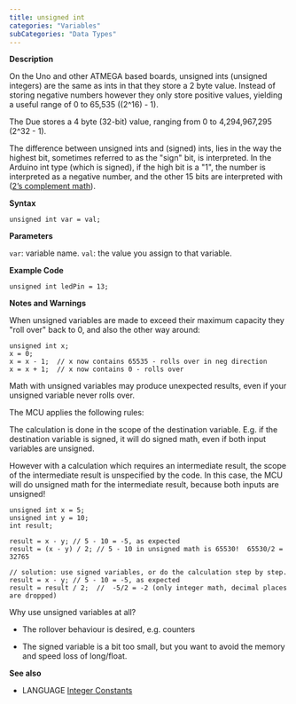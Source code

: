```yaml
---
title: unsigned int
categories: "Variables"
subCategories: "Data Types"
---
```


**Description**

On the Uno and other ATMEGA based boards, unsigned ints (unsigned
integers) are the same as ints in that they store a 2 byte value.
Instead of storing negative numbers however they only store positive
values, yielding a useful range of 0 to 65,535 ((2^16) - 1).

The Due stores a 4 byte (32-bit) value, ranging from 0 to 4,294,967,295
(2^32 - 1).

The difference between unsigned ints and (signed) ints, lies in the way
the highest bit, sometimes referred to as the "sign" bit, is
interpreted. In the Arduino int type (which is signed), if the high bit
is a "1", the number is interpreted as a negative number, and the other
15 bits are interpreted with ([2’s complement
math](http://en.wikipedia.org/wiki/2%27s_complement)).

**Syntax**

`unsigned int var = val;`

**Parameters**

`var`: variable name.
`val`: the value you assign to that variable.

**Example Code**

    unsigned int ledPin = 13;

**Notes and Warnings**

When unsigned variables are made to exceed their maximum capacity they
"roll over" back to 0, and also the other way around:

    unsigned int x;
    x = 0;
    x = x - 1;  // x now contains 65535 - rolls over in neg direction
    x = x + 1;  // x now contains 0 - rolls over

Math with unsigned variables may produce unexpected results, even if
your unsigned variable never rolls over.

The MCU applies the following rules:

The calculation is done in the scope of the destination variable. E.g.
if the destination variable is signed, it will do signed math, even if
both input variables are unsigned.

However with a calculation which requires an intermediate result, the
scope of the intermediate result is unspecified by the code. In this
case, the MCU will do unsigned math for the intermediate result, because
both inputs are unsigned!

    unsigned int x = 5;
    unsigned int y = 10;
    int result;

    result = x - y; // 5 - 10 = -5, as expected
    result = (x - y) / 2; // 5 - 10 in unsigned math is 65530!  65530/2 = 32765

    // solution: use signed variables, or do the calculation step by step.
    result = x - y; // 5 - 10 = -5, as expected
    result = result / 2;  //  -5/2 = -2 (only integer math, decimal places are dropped)

Why use unsigned variables at all?

-   The rollover behaviour is desired, e.g. counters

-   The signed variable is a bit too small, but you want to avoid the
    memory and speed loss of long/float.

**See also**

-   LANGUAGE [Integer Constants](../../constants/integerconstants)

